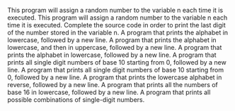 This program will assign a random number to the variable n each time it is executed.
This program will assign a random number to the variable n each time it is executed. Complete the source code in order to print the last digit of the number stored in the variable n.
A program that prints the alphabet in lowercase, followed by a new line.
A program that prints the alphabet in lowercase, and then in uppercase, followed by a new line.
A program that prints the alphabet in lowercase, followed by a new line.
A program that prints all single digit numbers of base 10 starting from 0, followed by a new line.
A program that prints all single digit numbers of base 10 starting from 0, followed by a new line.
A program that prints the lowercase alphabet in reverse, followed by a new line.
A program that prints all the numbers of base 16 in lowercase, followed by a new line.
A program that prints all possible combinations of single-digit numbers.
